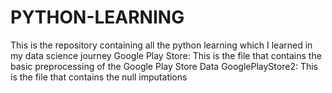 # PYTHON-LEARNING
This is the repository containing all the python learning which I learned in my data science journey
Google Play Store: This is the file that contains the basic preprocessing of the Google Play Store Data
GooglePlayStore2: This is the file that contains the null imputations
